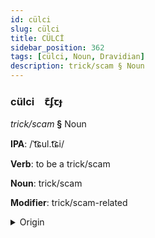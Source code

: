 ```yaml
---
id: cülci
slug: cülci
title: CÜLCİ
sidebar_position: 362
tags: [cülci, Noun, Dravidian]
description: trick/scam § Noun
---
```


### cülci&emsp;<span kind="abugida">ꞇ͊ʄꞇɟ</span>

*trick/scam* **§** Noun

**IPA**: /ˈt͡ɕul.t͡ɕi/

**Verb**: to be a trick/scam

**Noun**: trick/scam

**Modifier**: trick/scam-related

<details>
    <summary>Origin</summary>
    Tamil சூழ்ச்சி cūḻcci /t͡ʃuːlt͡ʃːi/<br/>
    <em>Dravidian Language Family</em>
</details>